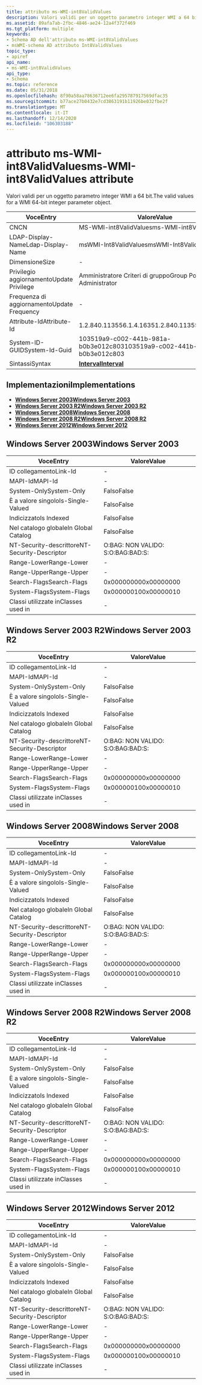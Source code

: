 ```yaml
---
title: attributo ms-WMI-int8ValidValues
description: Valori validi per un oggetto parametro integer WMI a 64 bit.
ms.assetid: 89afa7ab-2fbc-4846-ae24-12a4f372f469
ms.tgt_platform: multiple
keywords:
- Schema AD dell'attributo ms-WMI-int8ValidValues
- msWMI-schema AD attributo Int8ValidValues
topic_type:
- apiref
api_name:
- ms-WMI-int8ValidValues
api_type:
- Schema
ms.topic: reference
ms.date: 05/31/2018
ms.openlocfilehash: 8f90a58aa78636712ee6fa295787917569dfac35
ms.sourcegitcommit: b77ace27b0432e7cd3863191b11926be032fbe2f
ms.translationtype: MT
ms.contentlocale: it-IT
ms.lasthandoff: 12/14/2020
ms.locfileid: "106303188"
---
```

# <a name="ms-wmi-int8validvalues-attribute"></a><span data-ttu-id="8f62f-105">attributo ms-WMI-int8ValidValues</span><span class="sxs-lookup"><span data-stu-id="8f62f-105">ms-WMI-int8ValidValues attribute</span></span>

<span data-ttu-id="8f62f-106">Valori validi per un oggetto parametro integer WMI a 64 bit.</span><span class="sxs-lookup"><span data-stu-id="8f62f-106">The valid values for a WMI 64-bit integer parameter object.</span></span>



| <span data-ttu-id="8f62f-107">Voce</span><span class="sxs-lookup"><span data-stu-id="8f62f-107">Entry</span></span> | <span data-ttu-id="8f62f-108">Valore</span><span class="sxs-lookup"><span data-stu-id="8f62f-108">Value</span></span> |
|-------------------|--------------------------------------|
| <span data-ttu-id="8f62f-109">CN</span><span class="sxs-lookup"><span data-stu-id="8f62f-109">CN</span></span>                | <span data-ttu-id="8f62f-110">MS-WMI-int8ValidValues</span><span class="sxs-lookup"><span data-stu-id="8f62f-110">ms-WMI-int8ValidValues</span></span>               |
| <span data-ttu-id="8f62f-111">LDAP-Display-Name</span><span class="sxs-lookup"><span data-stu-id="8f62f-111">Ldap-Display-Name</span></span> | <span data-ttu-id="8f62f-112">msWMI-Int8ValidValues</span><span class="sxs-lookup"><span data-stu-id="8f62f-112">msWMI-Int8ValidValues</span></span>                |
| <span data-ttu-id="8f62f-113">Dimensione</span><span class="sxs-lookup"><span data-stu-id="8f62f-113">Size</span></span>              | \-                                   |
| <span data-ttu-id="8f62f-114">Privilegio aggiornamento</span><span class="sxs-lookup"><span data-stu-id="8f62f-114">Update Privilege</span></span>  | <span data-ttu-id="8f62f-115">Amministratore Criteri di gruppo</span><span class="sxs-lookup"><span data-stu-id="8f62f-115">Group Policy Administrator</span></span>           |
| <span data-ttu-id="8f62f-116">Frequenza di aggiornamento</span><span class="sxs-lookup"><span data-stu-id="8f62f-116">Update Frequency</span></span>  | \-                                   |
| <span data-ttu-id="8f62f-117">Attribute-Id</span><span class="sxs-lookup"><span data-stu-id="8f62f-117">Attribute-Id</span></span>      | <span data-ttu-id="8f62f-118">1.2.840.113556.1.4.1635</span><span class="sxs-lookup"><span data-stu-id="8f62f-118">1.2.840.113556.1.4.1635</span></span>              |
| <span data-ttu-id="8f62f-119">System-ID-GUID</span><span class="sxs-lookup"><span data-stu-id="8f62f-119">System-Id-Guid</span></span>    | <span data-ttu-id="8f62f-120">103519a9-c002-441b-981a-b0b3e012c803</span><span class="sxs-lookup"><span data-stu-id="8f62f-120">103519a9-c002-441b-981a-b0b3e012c803</span></span> |
| <span data-ttu-id="8f62f-121">Sintassi</span><span class="sxs-lookup"><span data-stu-id="8f62f-121">Syntax</span></span>            | [<span data-ttu-id="8f62f-122">**Interval**</span><span class="sxs-lookup"><span data-stu-id="8f62f-122">**Interval**</span></span>](s-interval.md)       |



## <a name="implementations"></a><span data-ttu-id="8f62f-123">Implementazioni</span><span class="sxs-lookup"><span data-stu-id="8f62f-123">Implementations</span></span>

-   [<span data-ttu-id="8f62f-124">**Windows Server 2003**</span><span class="sxs-lookup"><span data-stu-id="8f62f-124">**Windows Server 2003**</span></span>](#windows-server-2003)
-   [<span data-ttu-id="8f62f-125">**Windows Server 2003 R2**</span><span class="sxs-lookup"><span data-stu-id="8f62f-125">**Windows Server 2003 R2**</span></span>](#windows-server-2003-r2)
-   [<span data-ttu-id="8f62f-126">**Windows Server 2008**</span><span class="sxs-lookup"><span data-stu-id="8f62f-126">**Windows Server 2008**</span></span>](#windows-server-2008)
-   [<span data-ttu-id="8f62f-127">**Windows Server 2008 R2**</span><span class="sxs-lookup"><span data-stu-id="8f62f-127">**Windows Server 2008 R2**</span></span>](#windows-server-2008-r2)
-   [<span data-ttu-id="8f62f-128">**Windows Server 2012**</span><span class="sxs-lookup"><span data-stu-id="8f62f-128">**Windows Server 2012**</span></span>](#windows-server-2012)

## <a name="windows-server-2003"></a><span data-ttu-id="8f62f-129">Windows Server 2003</span><span class="sxs-lookup"><span data-stu-id="8f62f-129">Windows Server 2003</span></span>



| <span data-ttu-id="8f62f-130">Voce</span><span class="sxs-lookup"><span data-stu-id="8f62f-130">Entry</span></span> | <span data-ttu-id="8f62f-131">Valore</span><span class="sxs-lookup"><span data-stu-id="8f62f-131">Value</span></span> |
|------------------------|--------------|
| <span data-ttu-id="8f62f-132">ID collegamento</span><span class="sxs-lookup"><span data-stu-id="8f62f-132">Link-Id</span></span>                | \-           |
| <span data-ttu-id="8f62f-133">MAPI-Id</span><span class="sxs-lookup"><span data-stu-id="8f62f-133">MAPI-Id</span></span>                | \-           |
| <span data-ttu-id="8f62f-134">System-Only</span><span class="sxs-lookup"><span data-stu-id="8f62f-134">System-Only</span></span>            | <span data-ttu-id="8f62f-135">Falso</span><span class="sxs-lookup"><span data-stu-id="8f62f-135">False</span></span>        |
| <span data-ttu-id="8f62f-136">È a valore singolo</span><span class="sxs-lookup"><span data-stu-id="8f62f-136">Is-Single-Valued</span></span>       | <span data-ttu-id="8f62f-137">Falso</span><span class="sxs-lookup"><span data-stu-id="8f62f-137">False</span></span>        |
| <span data-ttu-id="8f62f-138">Indicizzato</span><span class="sxs-lookup"><span data-stu-id="8f62f-138">Is Indexed</span></span>             | <span data-ttu-id="8f62f-139">Falso</span><span class="sxs-lookup"><span data-stu-id="8f62f-139">False</span></span>        |
| <span data-ttu-id="8f62f-140">Nel catalogo globale</span><span class="sxs-lookup"><span data-stu-id="8f62f-140">In Global Catalog</span></span>      | <span data-ttu-id="8f62f-141">Falso</span><span class="sxs-lookup"><span data-stu-id="8f62f-141">False</span></span>        |
| <span data-ttu-id="8f62f-142">NT-Security-descrittore</span><span class="sxs-lookup"><span data-stu-id="8f62f-142">NT-Security-Descriptor</span></span> | <span data-ttu-id="8f62f-143">O:BAG: NON VALIDO: S:</span><span class="sxs-lookup"><span data-stu-id="8f62f-143">O:BAG:BAD:S:</span></span> |
| <span data-ttu-id="8f62f-144">Range-Lower</span><span class="sxs-lookup"><span data-stu-id="8f62f-144">Range-Lower</span></span>            | \-           |
| <span data-ttu-id="8f62f-145">Range-Upper</span><span class="sxs-lookup"><span data-stu-id="8f62f-145">Range-Upper</span></span>            | \-           |
| <span data-ttu-id="8f62f-146">Search-Flags</span><span class="sxs-lookup"><span data-stu-id="8f62f-146">Search-Flags</span></span>           | <span data-ttu-id="8f62f-147">0x00000000</span><span class="sxs-lookup"><span data-stu-id="8f62f-147">0x00000000</span></span>   |
| <span data-ttu-id="8f62f-148">System-Flags</span><span class="sxs-lookup"><span data-stu-id="8f62f-148">System-Flags</span></span>           | <span data-ttu-id="8f62f-149">0x00000010</span><span class="sxs-lookup"><span data-stu-id="8f62f-149">0x00000010</span></span>   |
| <span data-ttu-id="8f62f-150">Classi utilizzate in</span><span class="sxs-lookup"><span data-stu-id="8f62f-150">Classes used in</span></span>        | \-           |



## <a name="windows-server-2003-r2"></a><span data-ttu-id="8f62f-151">Windows Server 2003 R2</span><span class="sxs-lookup"><span data-stu-id="8f62f-151">Windows Server 2003 R2</span></span>



| <span data-ttu-id="8f62f-152">Voce</span><span class="sxs-lookup"><span data-stu-id="8f62f-152">Entry</span></span> | <span data-ttu-id="8f62f-153">Valore</span><span class="sxs-lookup"><span data-stu-id="8f62f-153">Value</span></span> |
|------------------------|--------------|
| <span data-ttu-id="8f62f-154">ID collegamento</span><span class="sxs-lookup"><span data-stu-id="8f62f-154">Link-Id</span></span>                | \-           |
| <span data-ttu-id="8f62f-155">MAPI-Id</span><span class="sxs-lookup"><span data-stu-id="8f62f-155">MAPI-Id</span></span>                | \-           |
| <span data-ttu-id="8f62f-156">System-Only</span><span class="sxs-lookup"><span data-stu-id="8f62f-156">System-Only</span></span>            | <span data-ttu-id="8f62f-157">Falso</span><span class="sxs-lookup"><span data-stu-id="8f62f-157">False</span></span>        |
| <span data-ttu-id="8f62f-158">È a valore singolo</span><span class="sxs-lookup"><span data-stu-id="8f62f-158">Is-Single-Valued</span></span>       | <span data-ttu-id="8f62f-159">Falso</span><span class="sxs-lookup"><span data-stu-id="8f62f-159">False</span></span>        |
| <span data-ttu-id="8f62f-160">Indicizzato</span><span class="sxs-lookup"><span data-stu-id="8f62f-160">Is Indexed</span></span>             | <span data-ttu-id="8f62f-161">Falso</span><span class="sxs-lookup"><span data-stu-id="8f62f-161">False</span></span>        |
| <span data-ttu-id="8f62f-162">Nel catalogo globale</span><span class="sxs-lookup"><span data-stu-id="8f62f-162">In Global Catalog</span></span>      | <span data-ttu-id="8f62f-163">Falso</span><span class="sxs-lookup"><span data-stu-id="8f62f-163">False</span></span>        |
| <span data-ttu-id="8f62f-164">NT-Security-descrittore</span><span class="sxs-lookup"><span data-stu-id="8f62f-164">NT-Security-Descriptor</span></span> | <span data-ttu-id="8f62f-165">O:BAG: NON VALIDO: S:</span><span class="sxs-lookup"><span data-stu-id="8f62f-165">O:BAG:BAD:S:</span></span> |
| <span data-ttu-id="8f62f-166">Range-Lower</span><span class="sxs-lookup"><span data-stu-id="8f62f-166">Range-Lower</span></span>            | \-           |
| <span data-ttu-id="8f62f-167">Range-Upper</span><span class="sxs-lookup"><span data-stu-id="8f62f-167">Range-Upper</span></span>            | \-           |
| <span data-ttu-id="8f62f-168">Search-Flags</span><span class="sxs-lookup"><span data-stu-id="8f62f-168">Search-Flags</span></span>           | <span data-ttu-id="8f62f-169">0x00000000</span><span class="sxs-lookup"><span data-stu-id="8f62f-169">0x00000000</span></span>   |
| <span data-ttu-id="8f62f-170">System-Flags</span><span class="sxs-lookup"><span data-stu-id="8f62f-170">System-Flags</span></span>           | <span data-ttu-id="8f62f-171">0x00000010</span><span class="sxs-lookup"><span data-stu-id="8f62f-171">0x00000010</span></span>   |
| <span data-ttu-id="8f62f-172">Classi utilizzate in</span><span class="sxs-lookup"><span data-stu-id="8f62f-172">Classes used in</span></span>        | \-           |



## <a name="windows-server-2008"></a><span data-ttu-id="8f62f-173">Windows Server 2008</span><span class="sxs-lookup"><span data-stu-id="8f62f-173">Windows Server 2008</span></span>



| <span data-ttu-id="8f62f-174">Voce</span><span class="sxs-lookup"><span data-stu-id="8f62f-174">Entry</span></span> | <span data-ttu-id="8f62f-175">Valore</span><span class="sxs-lookup"><span data-stu-id="8f62f-175">Value</span></span> |
|------------------------|--------------|
| <span data-ttu-id="8f62f-176">ID collegamento</span><span class="sxs-lookup"><span data-stu-id="8f62f-176">Link-Id</span></span>                | \-           |
| <span data-ttu-id="8f62f-177">MAPI-Id</span><span class="sxs-lookup"><span data-stu-id="8f62f-177">MAPI-Id</span></span>                | \-           |
| <span data-ttu-id="8f62f-178">System-Only</span><span class="sxs-lookup"><span data-stu-id="8f62f-178">System-Only</span></span>            | <span data-ttu-id="8f62f-179">Falso</span><span class="sxs-lookup"><span data-stu-id="8f62f-179">False</span></span>        |
| <span data-ttu-id="8f62f-180">È a valore singolo</span><span class="sxs-lookup"><span data-stu-id="8f62f-180">Is-Single-Valued</span></span>       | <span data-ttu-id="8f62f-181">Falso</span><span class="sxs-lookup"><span data-stu-id="8f62f-181">False</span></span>        |
| <span data-ttu-id="8f62f-182">Indicizzato</span><span class="sxs-lookup"><span data-stu-id="8f62f-182">Is Indexed</span></span>             | <span data-ttu-id="8f62f-183">Falso</span><span class="sxs-lookup"><span data-stu-id="8f62f-183">False</span></span>        |
| <span data-ttu-id="8f62f-184">Nel catalogo globale</span><span class="sxs-lookup"><span data-stu-id="8f62f-184">In Global Catalog</span></span>      | <span data-ttu-id="8f62f-185">Falso</span><span class="sxs-lookup"><span data-stu-id="8f62f-185">False</span></span>        |
| <span data-ttu-id="8f62f-186">NT-Security-descrittore</span><span class="sxs-lookup"><span data-stu-id="8f62f-186">NT-Security-Descriptor</span></span> | <span data-ttu-id="8f62f-187">O:BAG: NON VALIDO: S:</span><span class="sxs-lookup"><span data-stu-id="8f62f-187">O:BAG:BAD:S:</span></span> |
| <span data-ttu-id="8f62f-188">Range-Lower</span><span class="sxs-lookup"><span data-stu-id="8f62f-188">Range-Lower</span></span>            | \-           |
| <span data-ttu-id="8f62f-189">Range-Upper</span><span class="sxs-lookup"><span data-stu-id="8f62f-189">Range-Upper</span></span>            | \-           |
| <span data-ttu-id="8f62f-190">Search-Flags</span><span class="sxs-lookup"><span data-stu-id="8f62f-190">Search-Flags</span></span>           | <span data-ttu-id="8f62f-191">0x00000000</span><span class="sxs-lookup"><span data-stu-id="8f62f-191">0x00000000</span></span>   |
| <span data-ttu-id="8f62f-192">System-Flags</span><span class="sxs-lookup"><span data-stu-id="8f62f-192">System-Flags</span></span>           | <span data-ttu-id="8f62f-193">0x00000010</span><span class="sxs-lookup"><span data-stu-id="8f62f-193">0x00000010</span></span>   |
| <span data-ttu-id="8f62f-194">Classi utilizzate in</span><span class="sxs-lookup"><span data-stu-id="8f62f-194">Classes used in</span></span>        | \-           |



## <a name="windows-server-2008-r2"></a><span data-ttu-id="8f62f-195">Windows Server 2008 R2</span><span class="sxs-lookup"><span data-stu-id="8f62f-195">Windows Server 2008 R2</span></span>



| <span data-ttu-id="8f62f-196">Voce</span><span class="sxs-lookup"><span data-stu-id="8f62f-196">Entry</span></span> | <span data-ttu-id="8f62f-197">Valore</span><span class="sxs-lookup"><span data-stu-id="8f62f-197">Value</span></span> |
|------------------------|--------------|
| <span data-ttu-id="8f62f-198">ID collegamento</span><span class="sxs-lookup"><span data-stu-id="8f62f-198">Link-Id</span></span>                | \-           |
| <span data-ttu-id="8f62f-199">MAPI-Id</span><span class="sxs-lookup"><span data-stu-id="8f62f-199">MAPI-Id</span></span>                | \-           |
| <span data-ttu-id="8f62f-200">System-Only</span><span class="sxs-lookup"><span data-stu-id="8f62f-200">System-Only</span></span>            | <span data-ttu-id="8f62f-201">Falso</span><span class="sxs-lookup"><span data-stu-id="8f62f-201">False</span></span>        |
| <span data-ttu-id="8f62f-202">È a valore singolo</span><span class="sxs-lookup"><span data-stu-id="8f62f-202">Is-Single-Valued</span></span>       | <span data-ttu-id="8f62f-203">Falso</span><span class="sxs-lookup"><span data-stu-id="8f62f-203">False</span></span>        |
| <span data-ttu-id="8f62f-204">Indicizzato</span><span class="sxs-lookup"><span data-stu-id="8f62f-204">Is Indexed</span></span>             | <span data-ttu-id="8f62f-205">Falso</span><span class="sxs-lookup"><span data-stu-id="8f62f-205">False</span></span>        |
| <span data-ttu-id="8f62f-206">Nel catalogo globale</span><span class="sxs-lookup"><span data-stu-id="8f62f-206">In Global Catalog</span></span>      | <span data-ttu-id="8f62f-207">Falso</span><span class="sxs-lookup"><span data-stu-id="8f62f-207">False</span></span>        |
| <span data-ttu-id="8f62f-208">NT-Security-descrittore</span><span class="sxs-lookup"><span data-stu-id="8f62f-208">NT-Security-Descriptor</span></span> | <span data-ttu-id="8f62f-209">O:BAG: NON VALIDO: S:</span><span class="sxs-lookup"><span data-stu-id="8f62f-209">O:BAG:BAD:S:</span></span> |
| <span data-ttu-id="8f62f-210">Range-Lower</span><span class="sxs-lookup"><span data-stu-id="8f62f-210">Range-Lower</span></span>            | \-           |
| <span data-ttu-id="8f62f-211">Range-Upper</span><span class="sxs-lookup"><span data-stu-id="8f62f-211">Range-Upper</span></span>            | \-           |
| <span data-ttu-id="8f62f-212">Search-Flags</span><span class="sxs-lookup"><span data-stu-id="8f62f-212">Search-Flags</span></span>           | <span data-ttu-id="8f62f-213">0x00000000</span><span class="sxs-lookup"><span data-stu-id="8f62f-213">0x00000000</span></span>   |
| <span data-ttu-id="8f62f-214">System-Flags</span><span class="sxs-lookup"><span data-stu-id="8f62f-214">System-Flags</span></span>           | <span data-ttu-id="8f62f-215">0x00000010</span><span class="sxs-lookup"><span data-stu-id="8f62f-215">0x00000010</span></span>   |
| <span data-ttu-id="8f62f-216">Classi utilizzate in</span><span class="sxs-lookup"><span data-stu-id="8f62f-216">Classes used in</span></span>        | \-           |



## <a name="windows-server-2012"></a><span data-ttu-id="8f62f-217">Windows Server 2012</span><span class="sxs-lookup"><span data-stu-id="8f62f-217">Windows Server 2012</span></span>



| <span data-ttu-id="8f62f-218">Voce</span><span class="sxs-lookup"><span data-stu-id="8f62f-218">Entry</span></span> | <span data-ttu-id="8f62f-219">Valore</span><span class="sxs-lookup"><span data-stu-id="8f62f-219">Value</span></span> |
|------------------------|--------------|
| <span data-ttu-id="8f62f-220">ID collegamento</span><span class="sxs-lookup"><span data-stu-id="8f62f-220">Link-Id</span></span>                | \-           |
| <span data-ttu-id="8f62f-221">MAPI-Id</span><span class="sxs-lookup"><span data-stu-id="8f62f-221">MAPI-Id</span></span>                | \-           |
| <span data-ttu-id="8f62f-222">System-Only</span><span class="sxs-lookup"><span data-stu-id="8f62f-222">System-Only</span></span>            | <span data-ttu-id="8f62f-223">Falso</span><span class="sxs-lookup"><span data-stu-id="8f62f-223">False</span></span>        |
| <span data-ttu-id="8f62f-224">È a valore singolo</span><span class="sxs-lookup"><span data-stu-id="8f62f-224">Is-Single-Valued</span></span>       | <span data-ttu-id="8f62f-225">Falso</span><span class="sxs-lookup"><span data-stu-id="8f62f-225">False</span></span>        |
| <span data-ttu-id="8f62f-226">Indicizzato</span><span class="sxs-lookup"><span data-stu-id="8f62f-226">Is Indexed</span></span>             | <span data-ttu-id="8f62f-227">Falso</span><span class="sxs-lookup"><span data-stu-id="8f62f-227">False</span></span>        |
| <span data-ttu-id="8f62f-228">Nel catalogo globale</span><span class="sxs-lookup"><span data-stu-id="8f62f-228">In Global Catalog</span></span>      | <span data-ttu-id="8f62f-229">Falso</span><span class="sxs-lookup"><span data-stu-id="8f62f-229">False</span></span>        |
| <span data-ttu-id="8f62f-230">NT-Security-descrittore</span><span class="sxs-lookup"><span data-stu-id="8f62f-230">NT-Security-Descriptor</span></span> | <span data-ttu-id="8f62f-231">O:BAG: NON VALIDO: S:</span><span class="sxs-lookup"><span data-stu-id="8f62f-231">O:BAG:BAD:S:</span></span> |
| <span data-ttu-id="8f62f-232">Range-Lower</span><span class="sxs-lookup"><span data-stu-id="8f62f-232">Range-Lower</span></span>            | \-           |
| <span data-ttu-id="8f62f-233">Range-Upper</span><span class="sxs-lookup"><span data-stu-id="8f62f-233">Range-Upper</span></span>            | \-           |
| <span data-ttu-id="8f62f-234">Search-Flags</span><span class="sxs-lookup"><span data-stu-id="8f62f-234">Search-Flags</span></span>           | <span data-ttu-id="8f62f-235">0x00000000</span><span class="sxs-lookup"><span data-stu-id="8f62f-235">0x00000000</span></span>   |
| <span data-ttu-id="8f62f-236">System-Flags</span><span class="sxs-lookup"><span data-stu-id="8f62f-236">System-Flags</span></span>           | <span data-ttu-id="8f62f-237">0x00000010</span><span class="sxs-lookup"><span data-stu-id="8f62f-237">0x00000010</span></span>   |
| <span data-ttu-id="8f62f-238">Classi utilizzate in</span><span class="sxs-lookup"><span data-stu-id="8f62f-238">Classes used in</span></span>        | \-           |



 

 




